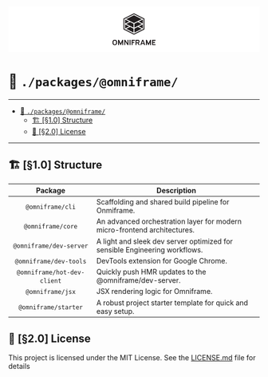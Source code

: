 ![Omniframe][header]

# 📁 `./packages/@omniframe/`

___

- [📁 `./packages/@omniframe/`](#-packagesomniframe)
  - [🏗 [§1.0] Structure](#-10-structure)
  - [📄 [§2.0] License](#-20-license)

___

## 🏗 [§1.0] Structure

|            Package          | Description                                                                |
|:---------------------------:|----------------------------------------------------------------------------|
|       `@omniframe/cli`      | Scaffolding and shared build pipeline for Onmiframe.                       |
|      `@omniframe/core`      | An advanced orchestration layer for modern micro-frontend architectures.   |
|   `@omniframe/dev-server`   | A light and sleek dev server optimized for sensible Engineering workflows.  |
|    `@omniframe/dev-tools`   | DevTools extension for Google Chrome.                                      |
| `@omniframe/hot-dev-client` | Quickly push HMR updates to the @omniframe/dev-server.                     |
|       `@omniframe/jsx`      | JSX rendering logic for Omniframe.                                         |
|     `@omniframe/starter`    | A robust project starter template for quick and easy setup.                |

## 📄 [§2.0] License

This project is licensed under the MIT License.
See the [LICENSE.md](LICENSE.md) file for details

[header]: /.github/readme.png "Omniframe"
[npm-badge]: https://img.shields.io/npm/v/@omniframe/core.svg
[npm-badge-url]: https://www.npmjs.com/package/@omniframe/core
[npm-license]: https://img.shields.io/npm/l/@omniframe/core.svg
[npm-license-url]: https://github.com/omniframe/omniframe/blob/master/LICENSE